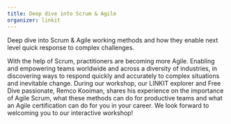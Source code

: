```yaml
---
title: Deep dive into Scrum & Agile
organizer: linkit
---
```


Deep dive into Scrum & Agile working methods and how they enable next level quick response to complex challenges.

With the help of Scrum, practitioners are becoming more Agile. Enabling and empowering teams worldwide and across a diversity of industries, in discovering ways to respond quickly and accurately to complex situations and inevitable change. During our workshop, our LINKIT explorer and Free Dive passionate, Remco Kooiman, shares his experience on the importance of Agile Scrum, what these methods can do for productive teams and what an Agile certification can do for you in your career. We look forward to welcoming you to our interactive workshop!

